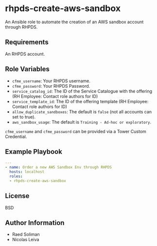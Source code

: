 rhpds-create-aws-sandbox
=========

An Ansible role to automate the creation of an AWS sandbox account through RHPDS.

Requirements
------------

An RHPDS account.

Role Variables
--------------

- `cfme_username`: Your RHPDS username.
- `cfme_password`: Your RHPDS Password.
- `service_catalog_id`: The ID of the Service Catalogue with the offering (RH Employee: Contact role authors for ID)
- `service_template_id`: The ID of the offering template (RH Employee: Contact role authors for ID)
- `allow_duplicate_sandboxes`: The default is `false` (not all accounts can set to true).
- `aws_sandbox_usage`: The default is `Training - Ad-hoc or exploratory`.

`cfme_username` and `cfme_password` can be provided via a Tower Custom Credential.

Example Playbook
----------------

```yaml
---
- name: Order a new AWS Sandbox Env through RHPDS
  hosts: localhost
  roles:
  - rhpds-create-aws-sandbox
```


License
-------

BSD

Author Information
------------------
 - Raed Soliman 
 - Nicolas Leiva 
